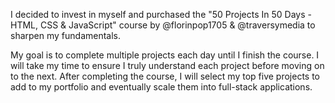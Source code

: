I decided to invest in myself and purchased the "50 Projects In 50 Days - HTML, CSS & JavaScript" course by @florinpop1705 & @traversymedia to sharpen my fundamentals. 

My goal is to complete multiple projects each day until I finish the course. I will take my time to ensure I truly understand each project before moving on to the next. After completing the course, I will select my top five projects to add to my portfolio and eventually scale them into full-stack applications.
